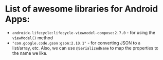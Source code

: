# List of awesome libraries for Android Apps:

- `androidx.lifecycle:lifecycle-viewmodel-compose:2.7.0` - for using the `viewModel()` method
- `"com.google.code.gson:gson:2.10.1"` - for converting JSON to a list/array, etc.  Also, we can use `@SerializedName` to map the properties to the name we like.


